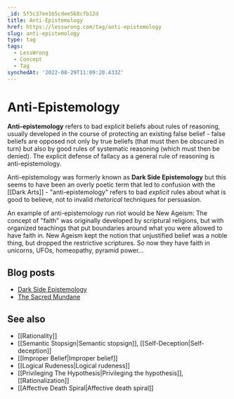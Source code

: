 ```yaml
---
_id: 5f5c37ee1b5cdee568cfb12d
title: Anti-Epistemology
href: https://lesswrong.com/tag/anti-epistemology
slug: anti-epistemology
type: tag
tags:
  - LessWrong
  - Concept
  - Tag
synchedAt: '2022-08-29T11:09:20.433Z'
---
```

# Anti-Epistemology

**Anti-epistemology** refers to bad explicit beliefs about rules of reasoning, usually developed in the course of protecting an existing false belief - false beliefs are opposed not only by true beliefs (that must then be obscured in turn) but also by good rules of systematic reasoning (which must then be denied). The explicit defense of fallacy as a general rule of reasoning is anti-epistemology.

Anti-epistemology was formerly known as **Dark Side Epistemology** but this seems to have been an overly poetic term that led to confusion with the [[Dark Arts]] \- "anti-epistemology" refers to bad *explicit* rules about what is good to believe, not to invalid *rhetorical* techniques for persuasion.

An example of anti-epistemology run riot would be New Ageism: The concept of "faith" was originally developed by scriptural religions, but with organized teachings that put boundaries around what you were allowed to have faith in. New Ageism kept the notion that unjustified belief was a noble thing, but dropped the restrictive scriptures. So now they have faith in unicorns, UFOs, homeopathy, pyramid power...

## Blog posts

- [Dark Side Epistemology](http://lesswrong.com/lw/uy/dark_side_epistemology/)
- [The Sacred Mundane](http://lesswrong.com/lw/57/the_sacred_mundane/)

## See also

- [[Rationality]]
- [[Semantic Stopsign|Semantic stopsign]], [[Self-Deception|Self-deception]]
- [[Improper Belief|Improper belief]]
- [[Logical Rudeness|Logical rudeness]]
- [[Privileging The Hypothesis|Privileging the hypothesis]], [[Rationalization]]
- [[Affective Death Spiral|Affective death spiral]]